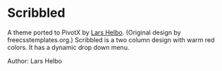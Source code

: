 # Scribbled

A theme ported to PivotX by [Lars Helbo](http://www.salldata.dk/).
(Original design by freecsstemplates.org.) Scribbled is a two column design with
warm red colors. It has a dynamic drop down menu.

Author: Lars Helbo
